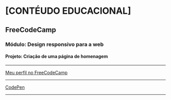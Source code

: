 <h1>[CONTÉUDO EDUCACIONAL]</h1>
<h2>FreeCodeCamp</h2>
<h3>Módulo: Design responsivo para a web</h3>
<h4>Projeto: Criação de uma página de homenagem</h4><hr>
<p><a href="https://www.freecodecamp.org/portuguese/chavatte">Meu perfil no FreeCodeCamp</a></p><hr>
<p><a href="https://codepen.io/chavatte/full/ZEJawEx">CodePen</a></p><hr>
